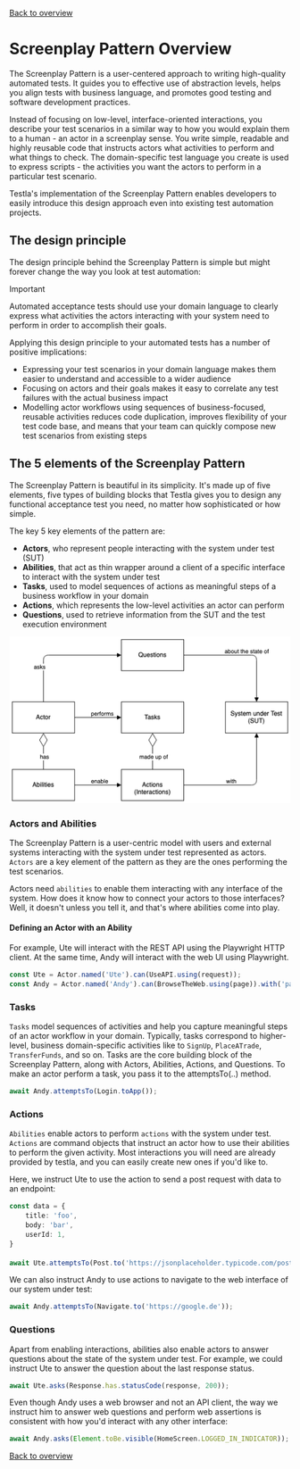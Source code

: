 [Back to overview](../../README.md)

# Screenplay Pattern Overview

The Screenplay Pattern is a user-centered approach to writing high-quality automated tests. It guides you to effective use of abstraction levels, helps you align tests with business language, and promotes good testing and software development practices.

Instead of focusing on low-level, interface-oriented interactions, you describe your test scenarios in a similar way to how you would explain them to a human - an actor in a screenplay sense. You write simple, readable and highly reusable code that instructs actors what activities to perform and what things to check. The domain-specific test language you create is used to express scripts - the activities you want the actors to perform in a particular test scenario.

Testla's implementation of the Screenplay Pattern enables developers to easily introduce this design approach even into existing test automation projects.

## The design principle

The design principle behind the Screenplay Pattern is simple but might forever change the way you look at test automation:
> [!IMPORTANT]
> Automated acceptance tests should use your domain language to clearly express what activities the actors interacting with your system need to perform in order to accomplish their goals.

Applying this design principle to your automated tests has a number of positive implications:
- Expressing your test scenarios in your domain language makes them easier to understand and accessible to a wider audience
- Focusing on actors and their goals makes it easy to correlate any test failures with the actual business impact
- Modelling actor workflows using sequences of business-focused, reusable activities reduces code duplication, improves flexibility of your test code base, and means that your team can quickly compose new test scenarios from existing steps

## The 5 elements of the Screenplay Pattern

The Screenplay Pattern is beautiful in its simplicity. It's made up of five elements, five types of building blocks that Testla gives you to design any functional acceptance test you need, no matter how sophisticated or how simple.

The key 5 key elements of the pattern are: 
- **Actors**, who represent people interacting with the system under test (SUT)
- **Abilities**, that act as thin wrapper around a client of a specific interface to interact with the system under test
- **Tasks**, used to model sequences of actions as meaningful steps of a business workflow in your domain
- **Actions**, which represents the low-level activities an actor can perform
- **Questions**, used to retrieve information from the SUT and the test execution environment

![Screenplay Pattern](../guides/assets/screenplay_pattern.png)

### Actors and Abilities

The Screenplay Pattern is a user-centric model with users and external systems interacting with the system under test represented as actors. `Actors` are a key element of the pattern as they are the ones performing the test scenarios.

Actors need `abilities` to enable them interacting with any interface of the system. How does it know how to connect your actors to those interfaces? Well, it doesn't unless you tell it, and that's where abilities come into play.

#### Defining an Actor with an Ability

For example, Ute will interact with the REST API using the Playwright HTTP client. At the same time, Andy will interact with the web UI using Playwright. 

```typescript
const Ute = Actor.named('Ute').can(UseAPI.using(request));
const Andy = Actor.named('Andy').can(BrowseTheWeb.using(page)).with('page', page);
```

### Tasks

`Tasks` model sequences of activities and help you capture meaningful steps of an actor workflow in your domain. Typically, tasks correspond to higher-level, business domain-specific activities like to `SignUp`, `PlaceATrade`, `TransferFunds`, and so on. 
Tasks are the core building block of the Screenplay Pattern, along with Actors, Abilities, Actions, and Questions.
To make an actor perform a task, you pass it to the attemptsTo(..) method.

```typescript
await Andy.attemptsTo(Login.toApp());
```

### Actions

`Abilities` enable actors to perform `actions` with the system under test. `Actions` are command objects that instruct an actor how to use their abilities to perform the given activity. Most interactions you will need are already provided by testla, and you can easily create new ones if you'd like to.

Here, we instruct Ute to use the action to send a post request with data to an endpoint:

```typescript
const data = {
    title: 'foo',
    body: 'bar',
    userId: 1,
}

await Ute.attemptsTo(Post.to('https://jsonplaceholder.typicode.com/posts').withData(data));
```
We can also instruct Andy to use actions to navigate to the web interface of our system under test:

```typescript
await Andy.attemptsTo(Navigate.to('https://google.de'));
```

### Questions

Apart from enabling interactions, abilities also enable actors to answer questions about the state of the system under test. 
For example, we could instruct Ute to answer the question about the last response status. 

```typescript
await Ute.asks(Response.has.statusCode(response, 200));
```

Even though Andy uses a web browser and not an API client, the way we instruct him to answer web questions and perform web assertions is consistent with how you'd interact with any other interface:

```typescript
await Andy.asks(Element.toBe.visible(HomeScreen.LOGGED_IN_INDICATOR));
```

[Back to overview](../../README.md)